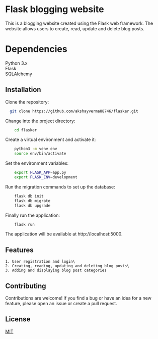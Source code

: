 
# Flask blogging website
This is a blogging website created using the Flask web framework. The website allows users to create, read, update and delete blog posts.


# Dependencies
Python 3.x\
Flask\
SQLAlchemy









## Installation

Clone the repository:

```bash
  git clone https://github.com/akshayverma88746/flasker.git

```
Change into the project directory:

```bash
    cd flasker
```
Create a virtual environment and activate it:

```bash
    python3 -m venv env
    source env/bin/activate
```
Set the environment variables:

```bash
    export FLASK_APP=app.py
    export FLASK_ENV=development
```
Run the migration commands to set up the database:
```bash
    flask db init
    flask db migrate
    flask db upgrade
```
Finally run the application:
```bash
    flask run
```
The application will be available at http://localhost:5000.
    
## Features
    1. User registration and login\
    2. Creating, reading, updating and deleting blog posts\
    3. Adding and displaying blog post categories


## Contributing

Contributions are welcome! If you find a bug or have an idea for a new feature, please open an issue or create a pull request.
## License

[MIT](https://choosealicense.com/licenses/mit/)

